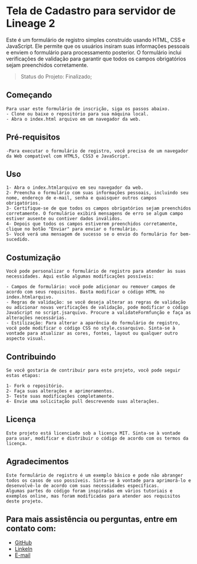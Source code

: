 <h1>Tela de Cadastro para servidor de Lineage 2</h1>

Este é um formulário de registro simples construído usando HTML, CSS e JavaScript. Ele permite que os usuários insiram suas informações pessoais e enviem o formulário para processamento posterior. O formulário inclui verificações de validação para garantir que todos os campos obrigatórios sejam preenchidos corretamente.

> Status do Projeto: Finalizado;

## Começando
    Para usar este formulário de inscrição, siga os passos abaixo.
    - Clone ou baixe o repositório para sua máquina local.
    - Abra o index.html arquivo em um navegador da web.

## Pré-requisitos
    -Para executar o formulário de registro, você precisa de um navegador da Web compatível com HTML5, CSS3 e JavaScript.

## Uso
    1- Abra o index.htmlarquivo em seu navegador da web.
    2- Preencha o formulário com suas informações pessoais, incluindo seu nome, endereço de e-mail, senha e quaisquer outros campos obrigatórios.
    3- Certifique-se de que todos os campos obrigatórios sejam preenchidos corretamente. O formulário exibirá mensagens de erro se algum campo estiver ausente ou contiver dados inválidos.
    4- Depois que todos os campos estiverem preenchidos corretamente, clique no botão "Enviar" para enviar o formulário.
    5- Você verá uma mensagem de sucesso se o envio do formulário for bem-sucedido.

## Costumização
    Você pode personalizar o formulário de registro para atender às suas necessidades. Aqui estão algumas modificações possíveis:

    - Campos de formulário: você pode adicionar ou remover campos de acordo com seus requisitos. Basta modificar o código HTML no index.htmlarquivo.
    - Regras de validação: se você deseja alterar as regras de validação ou adicionar novas verificações de validação, pode modificar o código JavaScript no script.jsarquivo. Procure a validateFormfunção e faça as alterações necessárias.
    - Estilização: Para alterar a aparência do formulário de registro, você pode modificar o código CSS no style.cssarquivo. Sinta-se à vontade para atualizar as cores, fontes, layout ou qualquer outro aspecto visual.

## Contribuindo
    Se você gostaria de contribuir para este projeto, você pode seguir estas etapas:

    1- Fork o repositório.
    2- Faça suas alterações e aprimoramentos.
    3- Teste suas modificações completamente.
    4- Envie uma solicitação pull descrevendo suas alterações.

## Licença
    Este projeto está licenciado sob a licença MIT. Sinta-se à vontade para usar, modificar e distribuir o código de acordo com os termos da licença.

## Agradecimentos
    Este formulário de registro é um exemplo básico e pode não abranger todos os casos de uso possíveis. Sinta-se à vontade para aprimorá-lo e desenvolvê-lo de acordo com suas necessidades específicas.
    Algumas partes do código foram inspiradas em vários tutoriais e exemplos online, mas foram modificadas para atender aos requisitos deste projeto.

## Para mais assistência ou perguntas, entre em contato com:
- [GitHub](https://github.com/eugeniobr25) 
- [LinkeIn](https://www.linkedin.com/in/eug%C3%AAnio-brilhante-moraes-lima-010957276/)
- [E-mail](eugeniobrilhante@hotmail.com)




